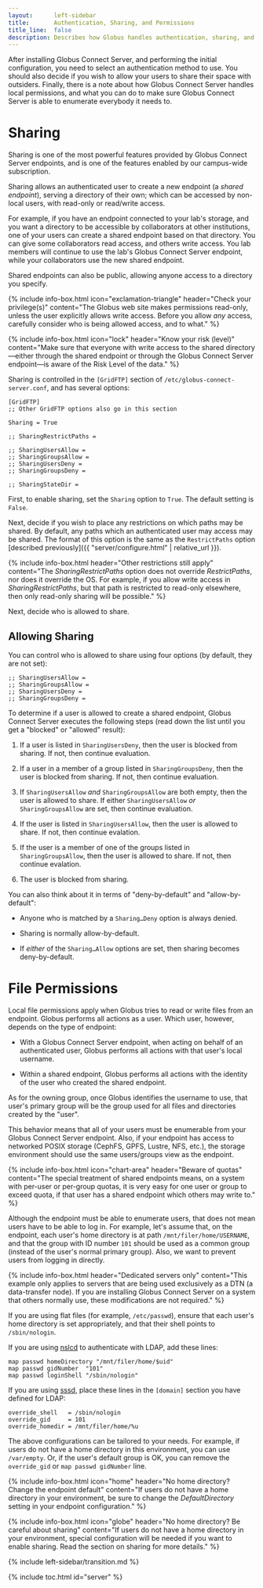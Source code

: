 ```yaml
---
layout:      left-sidebar
title:       Authentication, Sharing, and Permissions
title_line:  false
description: Describes how Globus handles authentication, sharing, and permissions
---
```


After installing Globus Connect Server, and performing the initial
configuration, you need to select an authentication method to use.  You should
also decide if you wish to allow your users to share their space with
outsiders.  Finally, there is a note about how Globus Connect Server handles
local permissions, and what you can do to make sure Globus Connect Server is
able to enumerate everybody it needs to.


# Sharing

Sharing is one of the most powerful features provided by Globus Connect Server
endpoints, and is one of the features enabled by our campus-wide subscription.

Sharing allows an authenticated user to create a new endpoint (a _shared
endpoint_), serving a directory of their own; which can be accessed by
non-local users, with read-only or read/write access.

For example, if you have an endpoint connected to your lab's storage, and you
want a directory to be accessible by collaborators at other institutions, one
of your users can create a shared endpoint based on that directory.  You can
give some collaborators read access, and others write access.  You lab members
will continue to use the lab's Globus Connect Server endpoint, while your
collaborators use the new shared endpoint.

Shared endpoints can also be public, allowing anyone access to a directory you
specify.

{% include info-box.html
   icon="exclamation-triangle"
   header="Check your privilege(s)"
   content="The Globus web site makes permissions read-only, unless the user explicitly allows write access.  Before you allow <em>any</em> access, carefully consider who is being allowed access, and to what."
%}

{% include info-box.html
   icon="lock"
   header="Know your risk (level)"
   content="Make sure that everyone with write access to the shared directory—either through the shared endpoint or through the Globus Connect Server endpoint—is aware of the Risk Level of the data."
%}

Sharing is controlled in the `[GridFTP]` section of
`/etc/globus-connect-server.conf`, and has several options:

```
[GridFTP]
;; Other GridFTP options also go in this section

Sharing = True

;; SharingRestrictPaths =

;; SharingUsersAllow =
;; SharingGroupsAllow =
;; SharingUsersDeny =
;; SharingGroupsDeny =

;; SharingStateDir =
```

First, to enable sharing, set the `Sharing` option to `True`.  The default
setting is `False`.

Next, decide if you wish to place any restrictions on which paths may be
shared.  By default, any paths which an authenticated user may access may be
shared.  The format of this option is the same as the `RestrictPaths` option
[described previously]({{ "server/configure.html" | relative_url }}).

{% include info-box.html
   header="Other restrictions still apply"
   content="The <em>SharingRestrictPaths</em> option does not override <em>RestrictPaths</em>, nor does it override the OS.  For example, if you allow write access in <em>SharingRestrictPaths</em>, but that path is restricted to read-only elsewhere, then only read-only sharing will be possible."
%}

Next, decide who is allowed to share.

## Allowing Sharing

You can control who is allowed to share using four options (by default, they
are not set):

```
;; SharingUsersAllow =
;; SharingGroupsAllow =
;; SharingUsersDeny =
;; SharingGroupsDeny =
```

To determine if a user is allowed to create a shared endpoint, Globus Connect
Server executes the following steps (read down the list until you get a
"blocked" or "allowed" result):

1. If a user is listed in `SharingUsersDeny`, then the user is blocked from
   sharing.  If not, then continue evaluation.

2. If a user in a member of a group listed in `SharingGroupsDeny`, then the
   user is blocked from sharing.  If not, then continue evaluation.

3. If `SharingUsersAllow` _and_ `SharingGroupsAllow` are both empty, then the
   user is allowed to share.  If either `SharingUsersAllow` _or_
   `SharingGroupsAllow` are set, then continue evaluation.

4. If the user is listed in `SharingUsersAllow`, then the user is allowed to
   share.  If not, then continue evalation.

5. If the user is a member of one of the groups listed in `SharingGroupsAllow`,
   then the user is allowed to share.  If not, then continue evalation.

6. The user is blocked from sharing.

You can also think about it in terms of "deny-by-default" and
"allow-by-default":

* Anyone who is matched by a `Sharing…Deny` option is always denied.

* Sharing is normally allow-by-default.

* If _either_ of the `Sharing…Allow` options are set, then sharing becomes
  deny-by-default.


# File Permissions

Local file permissions apply when Globus tries to read or write files from an
endpoint.  Globus performs all actions as a user.  Which user, however, depends
on the type of endpoint:

* With a Globus Connect Server endpoint, when acting on behalf of an
  authenticated user, Globus performs all actions with that user's local
  username.

* Within a shared endpoint, Globus performs all actions with the identity of
  the user who created the shared endpoint.

As for the owning group, once Globus identifies the username to use, that
user's primary group will be the group used for all files and directories
created by the "user".

This behavior means that all of your users must be enumerable from your Globus
Connect Server endpoint.  Also, if your endpoint has access to networked
POSIX storage (CephFS, GPFS, Lustre, NFS, etc.), the storage environment should
use the same users/groups view as the endpoint.

{% include info-box.html
   icon="chart-area"
   header="Beware of quotas"
   content="The special treatment of shared endpoints means, on a system with per-user or per-group quotas, it is very easy for one user or group to exceed quota, if that user has a shared endpoint which others may write to."
%}

Although the endpoint must be able to enumerate users, that does not mean users
have to be able to log in.  For example, let's assume that, on the endpoint,
each user's home directory is at path `/mnt/filer/home/USERNAME`, and that the
group with ID number `101` should be used as a common group (instead of the
user's normal primary group).  Also, we want to prevent users from logging in
directly.

{% include info-box.html
   header="Dedicated servers only"
   content="This example only applies to servers that are being used exclusively as a DTN (a data-transfer node).  If you are installing Globus Connect Server on a system that others normally use, these modifications are not required."
%}

If you are using flat files (for example, `/etc/passwd`), ensure that each
user's home directory is set appropriately, and that their shell points to
`/sbin/nologin`.

If you are using [nslcd](https://linux.die.net/man/8/nslcd) to authenticate
with LDAP, add these lines:

```
map passwd homeDirectory "/mnt/filer/home/$uid"
map passwd gidNumber  "101"
map passwd loginShell "/sbin/nologin"
```

If you are using [sssd](https://linux.die.net/man/8/sssd), place these lines in
the `[domain]` section you have defined for LDAP:

```
override_shell   = /sbin/nologin
override_gid     = 101
override_homedir = /mnt/filer/home/%u
```

The above configurations can be tailored to your needs.  For example, if users
do not have a home directory in this environment, you can use `/var/empty`.
Or, if the user's default group is OK, you can remove the `override_gid` or
`map passwd gidNumber` line.

{% include info-box.html
   icon="home"
   header="No home directory?  Change the endpoint default"
   content="If users do not have a home directory in your environment, be sure to change the <em>DefaultDirectory</em> setting in your endpoint configuration."
%}

{% include info-box.html
   icon="globe"
   header="No home directory?  Be careful about sharing"
   content="If users do not have a home directory in your environment, special configuration will be needed if you want to enable sharing.  Read the section on sharing for more details."
%}

{% include left-sidebar/transition.md %}

{% include toc.html id="server" %}
